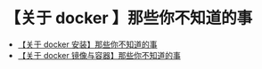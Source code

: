 # 【关于 docker 】那些你不知道的事

- [【关于 docker 安装】那些你不知道的事](introduction.md)
- [【关于 docker 镜像与容器】那些你不知道的事](image_container.md)

